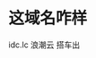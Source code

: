 # 这域名咋样


idc.lc 浪潮云 搭车出&nbsp; &nbsp;&nbsp; &nbsp;&nbsp; &nbsp;&nbsp; &nbsp;&nbsp; &nbsp;&nbsp; &nbsp;&nbsp; &nbsp;&nbsp; &nbsp;&nbsp; &nbsp;&nbsp; &nbsp;&nbsp; &nbsp;&nbsp; &nbsp;&nbsp; &nbsp; 
